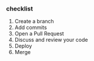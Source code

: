 
### checklist

1. Create a branch
2. Add commits
3. Open a Pull Request
4. Discuss and review your code
5. Deploy
6. Merge
